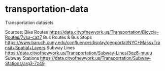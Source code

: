 # transportation-data
Transportation datasets

Sources:
Bike Routes
https://data.cityofnewyork.us/Transportation/Bicycle-Routes/7vsa-caz7
Bus Routes & Bus Stops
https://www.baruch.cuny.edu/confluence/display/geoportal/NYC+Mass+Transit+Spatial+Layers
Subway Lines
https://data.cityofnewyork.us/Transportation/Subway-Lines/3qz8-muuu
Subway Stations
https://data.cityofnewyork.us/Transportation/Subway-Stations/arq3-7z49
